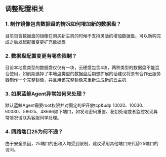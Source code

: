 ## 调整配置相关


### 1. 制作镜像包含数据盘的情况如何增加新的数据盘？ 
目前包含数据盘的镜像在购买新主机的时候不支持灵活的增加数据盘，可以新购完成之后发起配置变更扩充数据盘

### 2. 数据盘配置变更有哪些限制？ 
目前本地盘类型的数据盘仅仅有一块，云硬盘包含4块，两种类型的数据盘不能混合使用，如前期选择了本地盘类型的数据盘后期想扩展的话建议将原有合作云服务器制作一个完整镜像，并且用该完整镜像来重新生成新的云主机

### 3. 如果蓝鲸Agent异常如何来处理？ 
默认蓝鲸Agent需要root权限并对固定的IP开放tcp&udp 10020、10030、60030、58625、48666如下端口，如发现密码重置、秘钥处理或者监控发现异常情况请联系客服同学处理。


### 4. 网路端口25为何不通？
由于安全原因，25端口的出和入均受到限制，建议采用其他端口来代替25端口的访问。